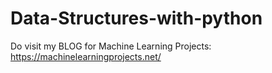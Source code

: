 # Data-Structures-with-python

Do visit my BLOG for Machine Learning Projects: https://machinelearningprojects.net/
